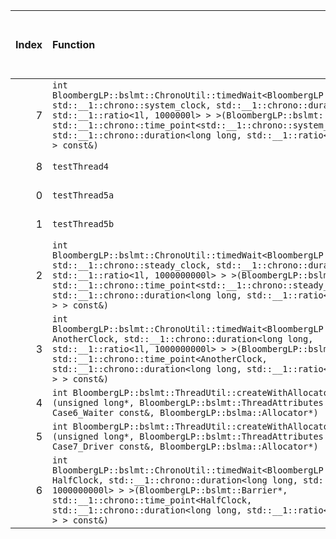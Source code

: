 |   Index | Function                                                                                                                                                                                                                                                                                                                                                              |   Difference in number of lines |   Function size difference in bytes | Disassembly                                                             |   Number of lines in assumed build | Number of bytes in assumed build   |   Number of lines in ignored build | Number of bytes in ignored build   |
|--------:|:----------------------------------------------------------------------------------------------------------------------------------------------------------------------------------------------------------------------------------------------------------------------------------------------------------------------------------------------------------------------|--------------------------------:|------------------------------------:|:------------------------------------------------------------------------|-----------------------------------:|:-----------------------------------|-----------------------------------:|:-----------------------------------|
|       7 | `int BloombergLP::bslmt::ChronoUtil::timedWait<BloombergLP::bslmt::Barrier, std::__1::chrono::system_clock, std::__1::chrono::duration<long long, std::__1::ratio<1l, 1000000l> > >(BloombergLP::bslmt::Barrier*, std::__1::chrono::time_point<std::__1::chrono::system_clock, std::__1::chrono::duration<long long, std::__1::ratio<1l, 1000000l> > > const&)`       |                             -10 |                                 -48 | [Assumed](7.assume.s.txt), [Ignored](7.none.s.txt), [Diff](7.diff.html) |                                400 | 4,229,952                          |                                448 | 4,230,080                          |
|       8 | `testThread4`                                                                                                                                                                                                                                                                                                                                                         |                             -13 |                                 -32 | [Assumed](8.assume.s.txt), [Ignored](8.none.s.txt), [Diff](8.diff.html) |                                496 | 4,210,576                          |                                528 | 4,210,608                          |
|       0 | `testThread5a`                                                                                                                                                                                                                                                                                                                                                        |                              -7 |                                 -16 | [Assumed](0.assume.s.txt), [Ignored](0.none.s.txt), [Diff](0.diff.html) |                                160 | 4,210,256                          |                                176 | 4,210,256                          |
|       1 | `testThread5b`                                                                                                                                                                                                                                                                                                                                                        |                              -7 |                                 -16 | [Assumed](1.assume.s.txt), [Ignored](1.none.s.txt), [Diff](1.diff.html) |                                160 | 4,210,416                          |                                176 | 4,210,432                          |
|       2 | `int BloombergLP::bslmt::ChronoUtil::timedWait<BloombergLP::bslmt::Barrier, std::__1::chrono::steady_clock, std::__1::chrono::duration<long long, std::__1::ratio<1l, 1000000000l> > >(BloombergLP::bslmt::Barrier*, std::__1::chrono::time_point<std::__1::chrono::steady_clock, std::__1::chrono::duration<long long, std::__1::ratio<1l, 1000000000l> > > const&)` |                              -7 |                                 -32 | [Assumed](2.assume.s.txt), [Ignored](2.none.s.txt), [Diff](2.diff.html) |                                400 | 4,230,352                          |                                432 | 4,230,528                          |
|       3 | `int BloombergLP::bslmt::ChronoUtil::timedWait<BloombergLP::bslmt::Barrier, AnotherClock, std::__1::chrono::duration<long long, std::__1::ratio<1l, 1000000000l> > >(BloombergLP::bslmt::Barrier*, std::__1::chrono::time_point<AnotherClock, std::__1::chrono::duration<long long, std::__1::ratio<1l, 1000000000l> > > const&)`                                     |                              -8 |                                 -32 | [Assumed](3.assume.s.txt), [Ignored](3.none.s.txt), [Diff](3.diff.html) |                                224 | 4,230,976                          |                                256 | 4,231,232                          |
|       4 | `int BloombergLP::bslmt::ThreadUtil::createWithAllocator<Case6_Waiter>(unsigned long*, BloombergLP::bslmt::ThreadAttributes const&, Case6_Waiter const&, BloombergLP::bslma::Allocator*)`                                                                                                                                                                             |                              -8 |                                 -32 | [Assumed](4.assume.s.txt), [Ignored](4.none.s.txt), [Diff](4.diff.html) |                                336 | 4,227,600                          |                                368 | 4,227,664                          |
|       5 | `int BloombergLP::bslmt::ThreadUtil::createWithAllocator<Case7_Driver>(unsigned long*, BloombergLP::bslmt::ThreadAttributes const&, Case7_Driver const&, BloombergLP::bslma::Allocator*)`                                                                                                                                                                             |                              -8 |                                 -32 | [Assumed](5.assume.s.txt), [Ignored](5.none.s.txt), [Diff](5.diff.html) |                                336 | 4,229,152                          |                                368 | 4,229,248                          |
|       6 | `int BloombergLP::bslmt::ChronoUtil::timedWait<BloombergLP::bslmt::Barrier, HalfClock, std::__1::chrono::duration<long long, std::__1::ratio<1l, 1000000000l> > >(BloombergLP::bslmt::Barrier*, std::__1::chrono::time_point<HalfClock, std::__1::chrono::duration<long long, std::__1::ratio<1l, 1000000000l> > > const&)`                                           |                              -9 |                                 -48 | [Assumed](6.assume.s.txt), [Ignored](6.none.s.txt), [Diff](6.diff.html) |                                224 | 4,230,752                          |                                272 | 4,230,960                          |